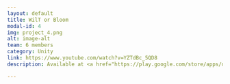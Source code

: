 ```yaml
---
layout: default
title: WilT or Bloom
modal-id: 4
img: project_4.png
alt: image-alt
team: 6 members
category: Unity
link: https://www.youtube.com/watch?v=YZTdBc_5QD8
description: Available at <a href="https://play.google.com/store/apps/details?id=this.is.my.unique.bundle.identifier">Google Play</a>.

---
```

